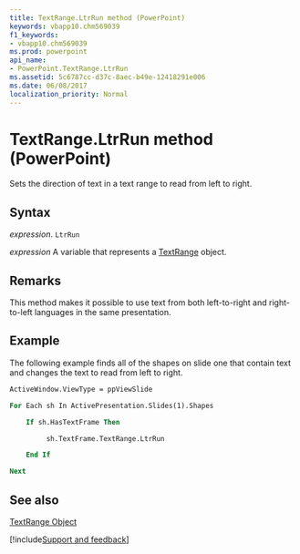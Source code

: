```yaml
---
title: TextRange.LtrRun method (PowerPoint)
keywords: vbapp10.chm569039
f1_keywords:
- vbapp10.chm569039
ms.prod: powerpoint
api_name:
- PowerPoint.TextRange.LtrRun
ms.assetid: 5c6787cc-d37c-8aec-b49e-12418291e006
ms.date: 06/08/2017
localization_priority: Normal
---
```



# TextRange.LtrRun method (PowerPoint)

Sets the direction of text in a text range to read from left to right.


## Syntax

_expression_. `LtrRun`

_expression_ A variable that represents a [TextRange](PowerPoint.TextRange.md) object.


## Remarks

This method makes it possible to use text from both left-to-right and right-to-left languages in the same presentation.


## Example

The following example finds all of the shapes on slide one that contain text and changes the text to read from left to right.


```vb
ActiveWindow.ViewType = ppViewSlide

For Each sh In ActivePresentation.Slides(1).Shapes

    If sh.HasTextFrame Then

         sh.TextFrame.TextRange.LtrRun

    End If

Next
```


## See also


[TextRange Object](PowerPoint.TextRange.md)

[!include[Support and feedback](~/includes/feedback-boilerplate.md)]